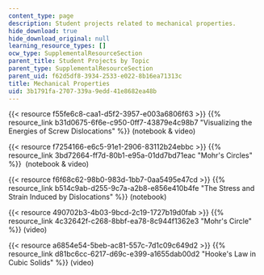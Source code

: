 ```yaml
---
content_type: page
description: Student projects related to mechanical properties.
hide_download: true
hide_download_original: null
learning_resource_types: []
ocw_type: SupplementalResourceSection
parent_title: Student Projects by Topic
parent_type: SupplementalResourceSection
parent_uid: f62d5df8-3934-2533-e022-8b16ea71313c
title: Mechanical Properties
uid: 3b1791fa-2707-339a-9edd-41e8682ea48b
---
```


{{< resource f55fe6c8-caa1-d5f2-3957-e003a6806f63 >}} {{% resource_link b31d0675-6f6e-c950-0ff7-43879e4c98b7 "Visualizing the Energies of Screw Dislocations" %}} (notebook & video)

{{< resource f7254166-e6c5-91e1-2906-83112b24ebbc >}} {{% resource_link 3bd72664-ff7d-80b1-e95a-01dd7bd71eac "Mohr's Circles" %}}  (notebook & video)

{{< resource f6f68c62-98b0-983d-1bb7-0aa5495e47cd >}} {{% resource_link b514c9ab-d255-9c7a-a2b8-e856e410b4fe "The Stress and Strain Induced by Dislocations" %}} (notebook)

{{< resource 490702b3-4b03-9bcd-2c19-1727b19d0fab >}} {{% resource_link 4c32642f-c268-8bbf-ea78-8c944f1362e3 "Mohr's Circle" %}} (video)

{{< resource a6854e54-5beb-ac81-557c-7d1c09c649d2 >}} {{% resource_link d81bc6cc-6217-d69c-e399-a1655dab00d2 "Hooke's Law in Cubic Solids" %}} (video)